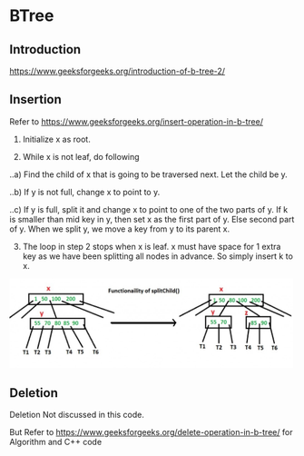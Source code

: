 # BTree

## Introduction

https://www.geeksforgeeks.org/introduction-of-b-tree-2/

## Insertion

Refer to https://www.geeksforgeeks.org/insert-operation-in-b-tree/

1) Initialize x as root.

2) While x is not leaf, do following

..a) Find the child of x that is going to be traversed next. Let the child be y.

..b) If y is not full, change x to point to y.

..c) If y is full, split it and change x to point to one of the two parts of y. If k is smaller than mid key in y, then set x as the first part of y. Else second part of y. When we split y, we move a key from y to its parent x.

3) The loop in step 2 stops when x is leaf. x must have space for 1 extra key as we have been splitting all nodes in advance. So simply insert k to x.


<img src="BTreeSplit.jpg" alt="drawing" width="500" rotate="90"/>

## Deletion
 Deletion Not discussed in this code.
 
 But Refer to https://www.geeksforgeeks.org/delete-operation-in-b-tree/ for Algorithm and C++ code